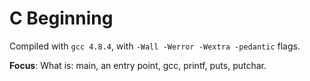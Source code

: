 # C Beginning

Compiled with `gcc 4.8.4`, with `-Wall -Werror -Wextra -pedantic` flags.

**Focus**: What is: main, an entry point, gcc, printf, puts, putchar. 
